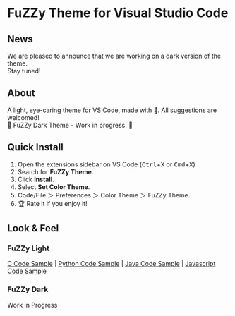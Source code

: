 # FuZZy Theme for Visual Studio Code
## News
We are pleased to announce that we are working on a dark version of the theme.  
Stay tuned!

## About
A light, eye-caring theme for VS Code, made with 🧡.  All suggestions are welcomed!  
🥋 FuZZy Dark Theme - Work in progress. 🥋 

## Quick Install
1. Open the extensions sidebar on VS Code (<kbd>Ctrl</kbd>+<kbd>X</kbd> or <kbd>Cmd</kbd>+<kbd>X</kbd>)  
2. Search for **FuZZy Theme**.  
3. Click **Install**.  
4. Select **Set Color Theme**.  
5. Code/File ＞ Preferences ＞ Color Theme ＞ FuZZy Theme.  
6. 🏆 Rate it if you enjoy it!  

## Look & Feel
### FuZZy Light
[C Code Sample](https://drive.google.com/file/d/1Y6eoeAZ-zm0QrqPNyU3HjZj45W7Wjo-t/view?usp=sharing) | 
[Python Code Sample](https://drive.google.com/file/d/1MCmPG3K52rr5lVXRZehq78w7egQcj_2k/view?usp=sharing) | 
[Java Code Sample](https://drive.google.com/file/d/1TkJaN1UDMKYqnIm6oDAg8j6E2V3AAMVW/view?usp=sharing) | 
[Javascript Code Sample](https://drive.google.com/file/d/101CPxQCN6_LLQCI2xLl3bHOOCPWB4HHN/view?usp=sharing)  
  
### FuZZy Dark
Work in Progress